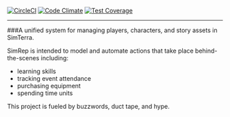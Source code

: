 [![CircleCI](https://circleci.com/gh/MetricMike/simrep/tree/master.svg?style=svg)](https://circleci.com/gh/MetricMike/simrep/tree/master)
[![Code Climate](https://codeclimate.com/github/MetricMike/simrep/badges/gpa.svg)](https://codeclimate.com/github/MetricMike/simrep)
[![Test Coverage](https://codeclimate.com/github/MetricMike/simrep/badges/coverage.svg)](https://codeclimate.com/github/MetricMike/simrep)

---

###A unified system for managing players, characters, and story assets in SimTerra.

SimRep is intended to model and automate actions that take place behind-the-scenes including:

  - learning skills
  - tracking event attendance
  - purchasing equipment
  - spending time units

This project is fueled by buzzwords, duct tape, and hype.